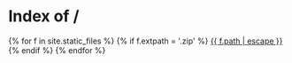 ---
---
<head>
  <title>Index of /</title>
</head>

<body>
  <h1>Index of /</h1>
    {% for f in site.static_files %}
      {% if f.extpath = '.zip' %}
       <a href="{{ site.baseurl | escape }}{{ f.path | escape }}">{{ f.path | escape }}</a>
      {% endif %}
    {% endfor %}
</body>
